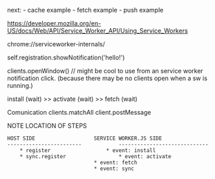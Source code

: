 next:
	- cache example
	- fetch example
	- push example

https://developer.mozilla.org/en-US/docs/Web/API/Service_Worker_API/Using_Service_Workers

chrome://serviceworker-internals/

self.registration.showNotification('hello!')

clients.openWindow() // might be cool to use from an service worker notification click. (because there may be no clients open when a sw is running.)


install (wait) >> activate (wait) >> fetch (wait)


Comunication
	clients.matchAll
	client.postMessage


NOTE LOCATION OF STEPS

	HOST SIDE					SERVICE WORKER.JS SIDE
	------------------------			-----------------------------
		* register					* event: install
	  	* sync.register					* event: activate
								* event: fetch
								* event: sync


